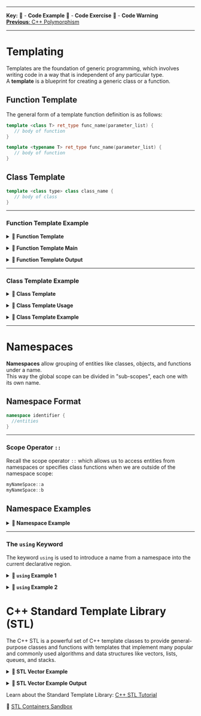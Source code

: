 
---
**Key:** 
:large_orange_diamond: - **Code Example** 
:large_blue_diamond: - **Code Exercise** 
:red_circle: - **Code Warning**  
[**Previous**: C++ Polymorphism](https://github.com/ackirby88/CS107/blob/master/C++/CPP-3-Polymorphism.md)  

---
# Templating
Templates are the foundation of generic programming, which involves writing code in a way that is independent of any particular type.  
A **template** is a blueprint for creating a generic class or a function.

## Function Template
The general form of a template function definition is as follows:
```C++
template <class T> ret_type func_name(parameter_list) {
   // body of function
} 
```
```C++
template <typename T> ret_type func_name(parameter_list) {
   // body of function
} 
```

## Class Template
```C++
template <class type> class class_name {
   // body of class
}
```

---
### Function Template Example
**<details><summary>:large_orange_diamond: Function Template</summary>**
<p>
   
```C++
// function template
#include <iostream>
using namespace std;

template <class T>
T getMax(T a, T b) {
  T result;
  result = (a > b) ? a : b;
  return (result);
}
```
</p>
</details>

**<details><summary>:large_orange_diamond: Function Template Main</summary>**
<p>

```C++
int main () {
  int i = 5, j = 6, k;
  long l = 10, m = 5, n;
  
  k = getMax<int>(i,j);
  n = getMax<long>(l,m);
  
  cout << "Int Max: " << k << endl;
  cout << "Long Max: " << n << endl;
  return 0;
}
```
</p>
</details>


**<details><summary>:large_orange_diamond: Function Template Output</summary>**
<p>
   
```C++
Int Max: 6
Long Max: 10
```
</p>
</details>

---
### Class Template Example
**<details><summary>:large_orange_diamond: Class Template</summary>**
<p>
   
```C++
template <class T>
class mypair {
  private:
    T values[2];
  public:
    mypair(T first, T second){
      values[0] = first;
      values[1] = second;
    }
};
```
</p>
</details>

**<details><summary>:large_orange_diamond: Class Template Usage</summary>**
<p>
   
```C++
// int class
mypair<int> myobject(115, 36);

// double class 
mypair<double> myfloats (3.0, 2.18); 
```
</p>
</details>

**<details><summary>:large_orange_diamond: Class Template Example</summary>**
<p>
   
```C++
// class templates
#include <iostream>
using namespace std;

template <class T>
class mypair {
  private:
    T a, b;
  public:
    // contructor
    mypair(T first, T second){
      a = first;
      b = second;
    }
    
    // class method declaration
    T getMax();
};

// class method implementation
template <class T>
T mypair<T>::getMax(){
  T retval;
  retval = (a > b) ? a : b;
  return retval;
}

int main () {
  mypair<int> myobject(100, 75);
  cout << myobject.getMax() << endl;
  return 0;
}
```
</p>
</details>

---
# Namespaces
**Namespaces** allow grouping of entities like classes, objects, and functions under a name.  
This way the global scope can be divided in "sub-scopes", each one with its own name.

## Namespace Format
```C++
namespace identifier {
  //entities
}
```

---
### Scope Operator `::`
Recall the scope operator `::` which allows us to access entities from namespaces or specifies class functions when we are outside of the namespace scope:  
```C++
myNameSpace::a 
myNameSpace::b
```

## Namespace Examples
**<details><summary>:large_orange_diamond: Namespace Example</summary>**
<p>
   
```C++
// namespaces
#include <iostream>
using namespace std;

namespace first {
  int var = 5;
}

namespace second {
  double var = 3.1416;
}

int main () {
  cout << first::var << endl;
  cout << second::var << endl;
  return 0;
}
```
</p>
</details>

---
### The `using` Keyword
The keyword `using` is used to introduce a name from a namespace into the current declarative region.

**<details><summary>:large_orange_diamond: `using` Example 1</summary>**
<p>

```C++
#include <iostream>
using namespace std;

namespace first {
  int x = 5;
  int y = 10;
}

namespace second {
  double x = 3.1416;
  double y = 2.7183;
}

int main(){
  using first::x;
  using second::y;
  
  cout << x << endl;
  cout << y << endl;
  
  cout << first::y << endl;
  cout << second::x << endl;
  return 0;
}
```
</p>
</details>


**<details><summary>:large_orange_diamond: `using` Example 2</summary>**
<p>

```C++
#include <iostream>
using namespace std;

namespace first {
  int x = 5;
  int y = 10;
}

namespace second {
  double x = 3.1416;
  double y = 2.7183;
}

int main(){
  using namespace first;
  
  cout << x << endl;
  cout << y << endl;
  
  cout << second::x << endl;
  cout << second::y << endl;
  return 0;
}
```
</p>
</details>

# C++ Standard Template Library (STL)
The C++ STL is a powerful set of C++ template classes to provide general-purpose classes and functions with templates that implement many popular and commonly used algorithms and data structures like vectors, lists, queues, and stacks.

**<details><summary>:large_orange_diamond: STL Vector Example</summary>**
<p>

```C++
#include <iostream>
#include <vector>
using namespace std;
 
int main(){
   // create a vector to store int
   vector<int> vec; 
   int i;

   // display the original size of vec
   cout << "vector size = " << vec.size() << endl;

   // push 5 values into the vector
   for (i = 0; i < 5; i++) {
      vec.push_back(i);
   }

   // display extended size of vec
   cout << "extended vector size = " << vec.size() << endl;

   // access 5 values from the vector
   for (i = 0; i < 5; i++) {
      cout << "value of vec [" << i << "] = " << vec[i] << endl;
   }

   // use iterator to access the values
   vector<int>::iterator v = vec.begin();
   while (v != vec.end()) {
      cout << "value of v = " << *v << endl;
      v++;
   }

   return 0;
}
```
</p>
</details>

**<details><summary>:large_orange_diamond: STL Vector Example Output</summary>**
<p>
   
```C++
vector size = 0
extended vector size = 5
value of vec [0] = 0
value of vec [1] = 1
value of vec [2] = 2
value of vec [3] = 3
value of vec [4] = 4
value of v = 0
value of v = 1
value of v = 2
value of v = 3
value of v = 4
```
</p>
</details>

Learn about the Standard Template Library: [C++ STL Tutorial](https://www.geeksforgeeks.org/cpp-stl-tutorial/)

:large_blue_diamond: [STL Containers Sandbox](https://bit.ly/2HXTlqa)

